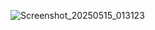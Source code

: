 ![Screenshot_20250515_013123](https://github.com/user-attachments/assets/650a72e8-c01c-4e0a-b270-ac5570dc2fdd)
